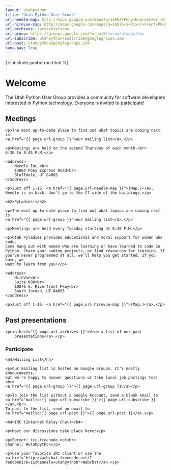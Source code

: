 ```yaml
---
layout: utahpython
title: "Utah Python User Group"
url-needle-map: http://maps.google.com/maps?q=14864+Pony+Express+Dr.+Bluffdale,+UT+84065
url-hirevue-map: http://maps.google.com/maps?q=10876+S+River+Front+Pkwy+South+Jordan%2C+UT+84095
url-archives: /presentations
url-group: https://groups.google.com/forum/#!forum/utahpython
url-subscribe: utahpython+subscribe@googlegroups.com
url-post: utahpython@googlegroups.com
home-nav: True
---
```

{% include jumbotron.html %}

<h1>Welcome</h1>

<p>The Utah Python User Group provides a community for software developers
interested in Python technology. Everyone is invited to participate!</p>

<div class="meetings">
    <h2>Meetings</h2>

    <p>The most up-to-date place to find out what topics are coming next is
    <a href="{{ page.url-group }}">our mailing list</a>.</p>

    <p>Meetings are held on the second Thursday of each month.<br>
    6:30 to 8:45 P.M.</p>

    <address>
        Needle Inc.<br>
        14864 Pony Express Road<br>
        Bluffdale, UT 84065
    </address>

    <p>Just off I-15. <a href="{{ page.url-needle-map }}">(Map.)</a>.
    Needle is in back, don't go to the C7 side of the buildings.</p>

    <h2>PyLadies!</h2>

    <p>The most up-to-date place to find out what topics are coming next is
    <a href="{{ page.url-group }}">our mailing list</a>.</p>

    <p>Meetings are held every Tuesday starting at 6:30 P.M.</p>

    <p>Utah Pyladies provides educational and moral support for women who code.
    Come hang out with women who are learning or have learned to code in
    Python. Share your coding projects, or find resources for learning. If
    you've never programmed at all, we'll help you get started. If you have, we
    want to learn from you!</p>

    <address>
        HireVue<br>
        Suite 600<br>
        10876 S. Riverfront Pkwy<br>
        South Jordan, UT 84095
    </address>

    <p>Just off I-15. <a href="{{ page.url-hirevue-map }}">(Map.)</a>.</p>
</div>
<div class="archives">
    <h2>Past presentations</h2>

    <p><a href="{{ page.url-archives }}">View a list of our past
        presentations</a>.</p>
</div>

<div class="membership">
    <h3>Participate</h3>

    <h4>Mailing List</h4>

    <p>Our mailing list is hosted on Google Groups. It's mostly annoucements,
    but we're happy to answer questions or take local job postings too!<br>
    <a href="{{ page.url-group }}">{{ page.url-group }}</a></p>

    <p>To join the list without a Google Account, send a blank email to
    <a href="mailto:{{ page.url-subscribe }}">{{ page.url-subscribe }}</a>.<br>
    To post to the list, send an email to
    <a href="mailto:{{ page.url-post }}">{{ page.url-post }}</a>.</p>

    <h4>IRC (Internet Relay Chat)</h4>

    <p>Most our discussions take place here:</p>

    <p>Server: irc.freenode.net<br>
    Channel: #utahpython</p>

    <p>Use your favorite IRC client or use the
    <a href="http://webchat.freenode.net/?randomnick=1&channels=utahpython">Webchat</a>.</p>
</div>
